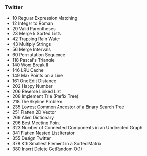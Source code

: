 ### Twitter
* 10 	Regular Expression Matching
* 12 	Integer to Roman
* 20 	Valid Parentheses
* 23 	Merge k Sorted Lists 
* 42 	Trapping Rain Water
* 43 	Multiply Strings
* 56 	Merge Intervals
* 60 	Permutation Sequence
* 118 	Pascal's Triangle
* 140 	Word Break II
* 146 	LRU Cache
* 149 	Max Points on a Line
* 161 	One Edit Distance 
* 202 	Happy Number
* 206 	Reverse Linked List
* 208 	Implement Trie (Prefix Tree)
* 218 	The Skyline Problem
* 235 	Lowest Common Ancestor of a Binary Search Tree
* 251 	Flatten 2D Vector 
* 269 	Alien Dictionary 
* 296 	Best Meeting Point 
* 323 	Number of Connected Components in an Undirected Graph 
* 341 	Flatten Nested List Iterator
* 355 	Design Twitter
* 378 	Kth Smallest Element in a Sorted Matrix
* 380 	Insert Delete GetRandom O(1)
